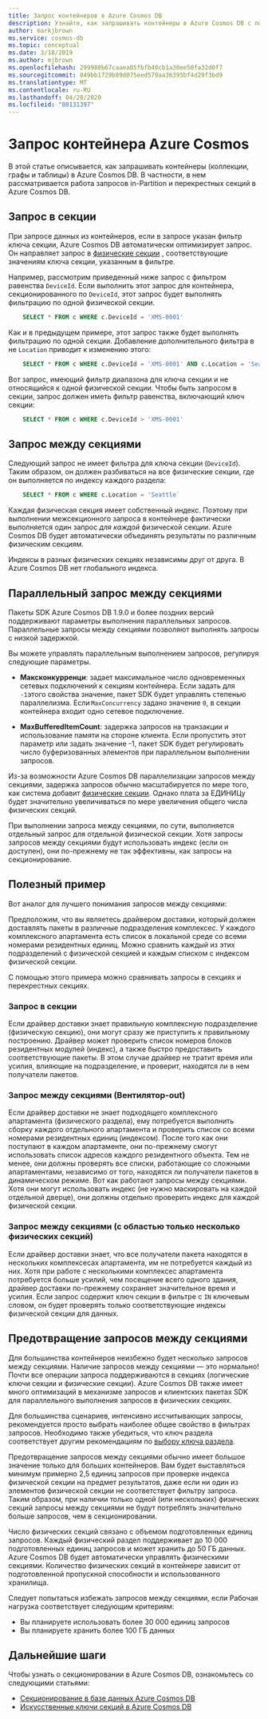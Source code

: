 ```yaml
---
title: Запрос контейнеров в Azure Cosmos DB
description: Узнайте, как запрашивать контейнеры в Azure Cosmos DB с помощью запросов in-Partition и кросс-Partition.
author: markjbrown
ms.service: cosmos-db
ms.topic: conceptual
ms.date: 3/18/2019
ms.author: mjbrown
ms.openlocfilehash: 299980b67caaea85fbfb40cb1a30ee50fa32d0f7
ms.sourcegitcommit: 849bb1729b89d075eed579aa36395bf4d29f3bd9
ms.translationtype: MT
ms.contentlocale: ru-RU
ms.lasthandoff: 04/28/2020
ms.locfileid: "80131397"
---
```

# <a name="query-an-azure-cosmos-container"></a>Запрос контейнера Azure Cosmos

В этой статье описывается, как запрашивать контейнеры (коллекции, графы и таблицы) в Azure Cosmos DB. В частности, в нем рассматривается работа запросов in-Partition и перекрестных секций в Azure Cosmos DB.

## <a name="in-partition-query"></a>Запрос в секции

При запросе данных из контейнеров, если в запросе указан фильтр ключа секции, Azure Cosmos DB автоматически оптимизирует запрос. Он направляет запрос в [физические секции](partition-data.md#physical-partitions) , соответствующие значениям ключа секции, указанным в фильтре.

Например, рассмотрим приведенный ниже запрос с фильтром равенства `DeviceId`. Если выполнить этот запрос для контейнера, секционированного по `DeviceId`, этот запрос будет выполнять фильтрацию по одной физической секции.

```sql
    SELECT * FROM c WHERE c.DeviceId = 'XMS-0001'
```

Как и в предыдущем примере, этот запрос также будет выполнять фильтрацию по одной секции. Добавление дополнительного фильтра в не `Location` приводит к изменению этого:

```sql
    SELECT * FROM c WHERE c.DeviceId = 'XMS-0001' AND c.Location = 'Seattle'
```

Вот запрос, имеющий фильтр диапазона для ключа секции и не относящийся к одной физической секции. Чтобы быть запросом в секции, запрос должен иметь фильтр равенства, включающий ключ секции:

```sql
    SELECT * FROM c WHERE c.DeviceId > 'XMS-0001'
```

## <a name="cross-partition-query"></a>Запрос между секциями

Следующий запрос не имеет фильтра для ключа секции (`DeviceId`). Таким образом, он должен разбиваться на все физические секции, где он выполняется по индексу каждого раздела:

```sql
    SELECT * FROM c WHERE c.Location = 'Seattle`
```

Каждая физическая секция имеет собственный индекс. Поэтому при выполнении межсекционного запроса в контейнере фактически выполняется один запрос *для каждой* физической секции. Azure Cosmos DB будет автоматически объединять результаты по различным физическим секциям.

Индексы в разных физических секциях независимы друг от друга. В Azure Cosmos DB нет глобального индекса.

## <a name="parallel-cross-partition-query"></a>Параллельный запрос между секциями

Пакеты SDK Azure Cosmos DB 1.9.0 и более поздних версий поддерживают параметры выполнения параллельных запросов. Параллельные запросы между секциями позволяют выполнять запросы с низкой задержкой.

Вы можете управлять параллельным выполнением запросов, регулируя следующие параметры.

- **Максконкурренци**: задает максимальное число одновременных сетевых подключений к секциям контейнера. Если задать для `-1`этого свойства значение, пакет SDK будет управлять степенью параллелизма. Если `MaxConcurrency` задано значение `0`, в секции контейнера входит одно сетевое подключение.

- **MaxBufferedItemCount**: задержка запросов на транзакции и использование памяти на стороне клиента. Если пропустить этот параметр или задать значение -1, пакет SDK будет регулировать число буферизованных элементов при параллельном выполнении запросов.

Из-за возможности Azure Cosmos DB параллелизации запросов между секциями, задержка запросов обычно масштабируется по мере того, как система добавит [физические секции](partition-data.md#physical-partitions). Однако плата за ЕДИНИЦу будет значительно увеличиваться по мере увеличения общего числа физических секций.

При выполнении запроса между секциями, по сути, выполняется отдельный запрос для отдельной физической секции. Хотя запросы запросов между секциями будут использовать индекс (если он доступен), они по-прежнему не так эффективны, как запросы на секционирование.

## <a name="useful-example"></a>Полезный пример

Вот аналог для лучшего понимания запросов между секциями:

Предположим, что вы являетесь драйвером доставки, который должен доставлять пакеты в различные подразделения комплексес. У каждого комплексного апартамента есть список в локальной среде со всеми номерами резидентных единиц. Можно сравнить каждый из этих подразделений с физической секцией и каждым списком с индексом физической секции.

С помощью этого примера можно сравнивать запросы в секциях и перекрестных секциях.

### <a name="in-partition-query"></a>Запрос в секции

Если драйвер доставки знает правильную комплексную подразделение (физическую секцию), они могут сразу же приступить к правильному построению. Драйвер может проверить список номеров блоков резидентных модулей (индекс), а также быстро предоставить соответствующие пакеты. В этом случае драйвер не тратит время или усилия, влияющие на подразделение, и проверит, находятся ли в нем получатели пакетов.

### <a name="cross-partition-query-fan-out"></a>Запрос между секциями (Вентилятор-out)

Если драйвер доставки не знает подходящего комплексного апартамента (физического раздела), ему потребуется выполнить сборку каждого отдельного апартамента и проверить список со всеми номерами резидентных единиц (индексом). После того как они поступают в каждом апартаменте, они по-прежнему смогут использовать список адресов каждого резидентного объекта. Тем не менее, они должны проверять все списки, работающие со сложными апартаментами, независимо от того, находятся ли получатели пакетов в динамическом режиме. Вот как работают запросы между секциями. Хотя они могут использовать индекс (не нужно маскировать на каждой отдельной дверце), они должны отдельно проверить индекс для каждой физической секции.

### <a name="cross-partition-query-scoped-to-only-a-few-physical-partitions"></a>Запрос между секциями (с областью только несколько физических секций)

Если драйвер доставки знает, что все получатели пакета находятся в нескольких комплексесах апартамента, им не потребуется каждый из них. Хотя при работе с несколькими комплексес апартамента потребуется больше усилий, чем посещение всего одного здания, драйвер доставки по-прежнему сохраняет значительное время и усилия. Если запрос содержит ключ секции в фильтре с `IN` ключевым словом, он будет проверять только соответствующие индексы физической секции для данных.

## <a name="avoiding-cross-partition-queries"></a>Предотвращение запросов между секциями

Для большинства контейнеров неизбежно будет несколько запросов между секциями. Наличие запросов между секциями — это нормально! Почти все операции запроса поддерживаются в секциях (логические ключи секции и физические секции). Azure Cosmos DB также имеет много оптимизаций в механизме запросов и клиентских пакетах SDK для параллельного выполнения запросов в физических секциях.

Для большинства сценариев, интенсивно иссчитывающих запросы, рекомендуется просто выбрать наиболее общее свойство в фильтрах запросов. Необходимо также убедиться, что ключ раздела соответствует другим рекомендациям по [выбору ключа раздела](partitioning-overview.md#choose-partitionkey).

Предотвращение запросов между секциями обычно имеет большое значение только для больших контейнеров. Вам будет выставляться минимум примерно 2,5 единиц запросов при проверке индекса физической секции на предмет результатов, даже если ни один из элементов физической секции не соответствует фильтру запроса. Таким образом, при наличии только одной (или нескольких) физических секций запросы между секциями не будут потреблять значительно больше запросов, чем в секционировании.

Число физических секций связано с объемом подготовленных единиц запросов. Каждый физический раздел поддерживает до 10 000 подготовленных единиц запросов и может хранить до 50 ГБ данных. Azure Cosmos DB будет автоматически управлять физическими секциями. Количество физических секций в контейнере зависит от подготовленной пропускной способности и использованного хранилища.

Следует попытаться избежать запросов между секциями, если Рабочая нагрузка соответствует следующим критериям:
- Вы планируете использовать более 30 000 единиц запросов
- Вы планируете хранить более 100 ГБ данных

## <a name="next-steps"></a>Дальнейшие шаги

Чтобы узнать о секционировании в Azure Cosmos DB, ознакомьтесь со следующими статьями:

- [Секционирование в базе данных Azure Cosmos DB](partitioning-overview.md)
- [Искусственные ключи секций в Azure Cosmos DB](synthetic-partition-keys.md)
